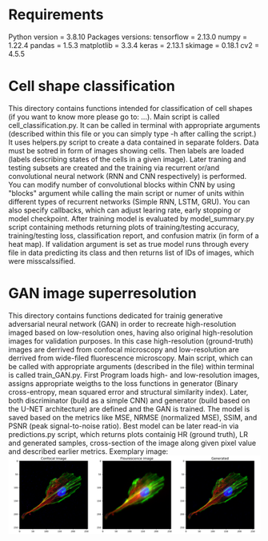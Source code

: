 # Requirements
Python version = 3.8.10
Packages versions:
tensorflow = 2.13.0
numpy = 1.22.4
pandas = 1.5.3
matplotlib = 3.3.4
keras = 2.13.1
skimage = 0.18.1
cv2 = 4.5.5

# Cell shape classification
This directory contains functions intended for classification of cell shapes (if you want to know more please go to: ...). Main script is called cell_classification.py. It can be called in terminal with appropriate arguments (described within this file or you can simply type -h after calling the script.) It uses helpers.py script to create a data contained in separate folders. Data must be sotred in form of images showing cells. Then labels are loaded (labels describing states of the cells in a given image). Later traning and testing subsets are created and the training via recurrent or/and convolutional neural network (RNN and CNN respectively) is performed. You can modify number of convolutional blocks within CNN by using "blocks" argument while calling the main script or numer of units within different types of recurrent networks (Simple RNN, LSTM, GRU). You can also specify callbacks, which can adjust learing rate, early stopping or model checkpoint. After training model is evaluated by model_summary.py script containing methods returning plots of training/testing accuracy, training/testing loss, classification report, and confusion matrix (in form of a heat map). If validation argument is set as true model runs through every file in data predicting its class and then returns list of IDs of images, which were misscalssified. 

# GAN image superresolution
This directory contains functions dedicated for trainig generative adversarial neural network (GAN) in order to recreate high-resolution imaged based on low-resolution ones, having also original high-resolution images for validation purposes. In this case high-resolution (ground-truth) images are derrived from confocal microscopy and low-resolution are derrived from wide-filed fluorescence microscopy. Main script, which can be called with appropriate arguments (described in the file) within terminal is called train_GAN.py. First Program loads high- and low-resolution images, assigns appropriate weigths to the loss functions in generator (Binary cross-entropy, mean squared error and structural similarity index). Later, both discriminator (build as a simple CNN) and generator (build based on the U-NET architecture) are defined and the GAN is trained. The model is saved based on the metrics like MSE, NRMSE (normalized MSE), SSIM, and PSNR (peak signal-to-noise ratio). Best model can be later read-in via predictions.py script, which returns plots containig HR (ground truth), LR and generated samples, cross-section of the image along given pixel value and described earlier metrics.
Exemplary image:
![Alt text](images_best_model.png)
